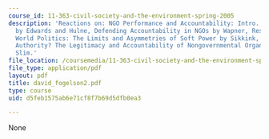 ```yaml
---
course_id: 11-363-civil-society-and-the-environment-spring-2005
description: 'Reactions on: NGO Performance and Accountability: Intro. and Overview
  by Edwards and Hulne, Defending Accountability in NGOs by Wapner, Restructuring
  World Politics: The Limits and Asymmetries of Soft Power by Sikkink, and By What
  Authority? The Legitimacy and Accountability of Nongovernmental Organizations by
  Slim.'
file_location: /coursemedia/11-363-civil-society-and-the-environment-spring-2005/d5feb1575ab6e71cf8f7b69d5dfb0ea3_david_fogelson2.pdf
file_type: application/pdf
layout: pdf
title: david_fogelson2.pdf
type: course
uid: d5feb1575ab6e71cf8f7b69d5dfb0ea3

---
```

None